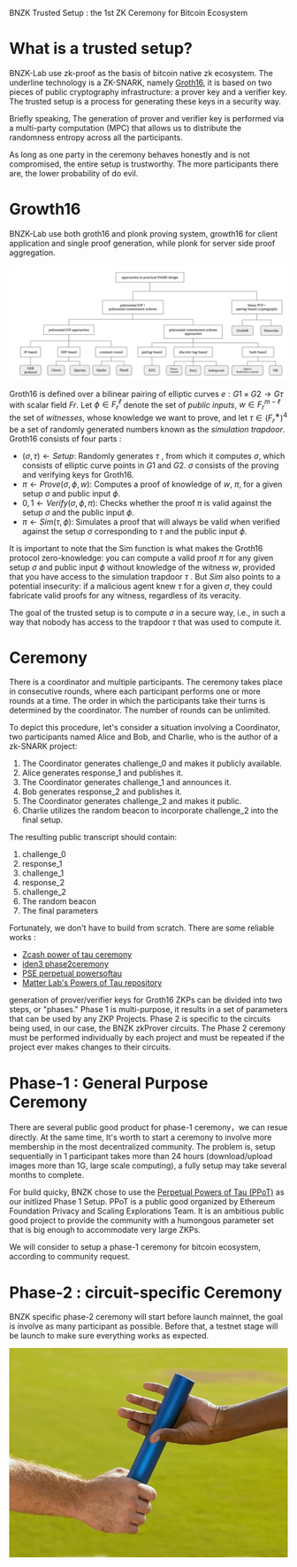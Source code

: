BNZK Trusted Setup : the 1st ZK Ceremony for Bitcoin Ecosystem

# What is a trusted setup?

BNZK-Lab use zk-proof as the basis of bitcoin native zk ecosystem. The underline  technology is a ZK-SNARK, namely [Groth16](https://eprint.iacr.org/2016/260.pdf), it is based on two pieces of public  cryptography infrastructure: a prover key and a verifier key. The trusted setup is a process for generating these keys in a security way.


Briefly speaking, The generation of prover and verifier key is performed via a multi-party computation (MPC) that allows us to distribute the randomness entropy across all the participants.


As long as one party in the ceremony behaves honestly and is not compromised, the entire setup is trustworthy. The more participants there are, the lower probability of do evil.

# Growth16

BNZK-Lab use both groth16 and plonk proving system, growth16 for client application and single proof generation, while plonk for server side proof aggregation.


<img src=".gitbook/assets/zksnark.png" alt="" class="gitbook-drawing">


Groth16 is defined over a bilinear pairing of elliptic curves $e : G1 × G2 → Gτ$ with scalar field $Fr$. Let $ϕ ∈ {F_r}^ℓ$ denote the set of $public \ inputs$, $w ∈ {F_r}^{m−ℓ}$ the set of $witnesses$, whose knowledge we want to prove, and let $τ ∈ ({F_r}^∗)^4$ be a set of randomly generated numbers known as the $simulation \ trapdoor$. Groth16 consists of four parts :
* $(σ, τ ) ← Setup$: Randomly generates $τ$ , from which it computes $σ$, which consists of elliptic curve points in $G1$ and $G2$. $σ$ consists of the proving and verifying keys for Groth16.
* $π ← Prove(σ, ϕ, w)$: Computes a proof of knowledge of $w$, $π$, for a given setup $σ$ and public input $ϕ$.
* $0, 1 ← Verify(σ, ϕ, π)$: Checks whether the proof $π$ is valid against the setup $σ$ and the public input $ϕ$.
* $π ← Sim(τ, ϕ)$: Simulates a proof that will always be valid when verified against the setup $σ$ corresponding to $τ$ and the public input $ϕ$.

It is important to note that the Sim function is what makes the Groth16 protocol zero-knowledge: you can compute a valid proof $π$ for any given setup $σ$ and public input $ϕ$ without knowledge of the witness $w$, provided that you have access to the simulation trapdoor $τ$ . But $Sim$ also points to a potential insecurity: if a malicious agent knew $τ$ for a given $σ$, they could fabricate valid proofs for any witness, regardless of its veracity.

The goal of the trusted setup is to compute $σ$ in a secure way, i.e., in such a way that nobody has access to the trapdoor $τ$ that was used to compute it.


# Ceremony

There is a coordinator and multiple participants. The ceremony takes place in consecutive rounds, where each participant performs one or more rounds at a time. The order in which the participants take their turns is determined by the coordinator. The number of rounds can be unlimited.

To depict this procedure, let's consider a situation involving a Coordinator, two participants named Alice and Bob, and Charlie, who is the author of a zk-SNARK project:

1. The Coordinator generates challenge_0 and makes it publicly available.
2. Alice generates response_1 and publishes it.
3. The Coordinator generates challenge_1 and announces it.
4. Bob generates response_2 and publishes it.
5. The Coordinator generates challenge_2 and makes it public.
6. Charlie utilizes the random beacon to incorporate challenge_2 into the final setup.

The resulting public transcript should contain:

1. challenge_0
2. response_1
3. challenge_1
4. response_2
5. challenge_2
6. The random beacon
7. The final parameters


Fortunately, we don't have to build from scratch. There are some reliable works :
* [Zcash power of tau ceremony](https://zfnd.org/conclusion-of-the-powers-of-tau-ceremony/)
* [iden3 phase2ceremony](https://github.com/iden3/phase2ceremony)
* [PSE perpetual powersoftau](https://github.com/weijiekoh/perpetualpowersoftau)
* [Matter Lab's Powers of Tau repository](https://github.com/matter-labs/powersoftau)

generation of prover/verifier keys for Groth16 ZKPs can be divided into two steps, or "phases." Phase 1 is multi-purpose, it results in a set of parameters that can be used by any ZKP Projects. Phase 2 is specific to the circuits being used, in our case, the BNZK zkProver circuits. The Phase 2 ceremony must be performed individually by each project and must be repeated if the project ever makes changes to their circuits.


# Phase-1 : General Purpose Ceremony

There are several public good product for phase-1 ceremony，we can resue directly. At the same time, It's worth to start a ceremony to involve more membership in the most decentralized community. The problem is, setup sequentially in 1 participant takes more than 24 hours (download/upload images more than 1G, large scale computing), a fully setup may take several months to complete.

For build quicky, BNZK chose to use the [Perpetual Powers of Tau (PPoT)]((https://github.com/weijiekoh/perpetualpowersoftau)) as our initlized Phase 1 Setup. PPoT is a public good organized by Ethereum Foundation Privacy and Scaling Explorations Team. It is an ambitious public good project to provide the community with a humongous parameter set that is big enough to accommodate very large ZKPs.

We will consider to setup a phase-1 ceremony for bitcoin ecosystem, according to community request.


# Phase-2 : circuit-specific Ceremony

BNZK specific phase-2 ceremony will start before launch mainnet, the goal is involve as many participant as possible. Before that, a testnet stage will be launch to make sure everything works as expected.


<img src=".gitbook/assets/zk-phase-2.png" alt="" class="gitbook-drawing">

